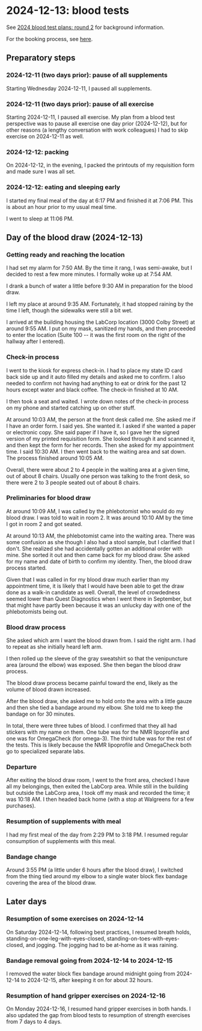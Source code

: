 # 2024-12-13: blood tests

See [2024 blood test plans: round 2](2024-blood-test-plans-round-2.md)
for background information.

For the booking process, see
[here](2024-blood-test-plans-round-2.md#test-order-and-appointment).

## Preparatory steps

### 2024-12-11 (two days prior): pause of all supplements

Starting Wednesday 2024-12-11, I paused all supplements.

### 2024-12-11 (two days prior): pause of all exercise

Starting 2024-12-11, I paused all exercise. My plan from a blood test
perspective was to pause all exercise one day prior (2024-12-12), but
for other reasons (a lengthy conversation with work colleagues) I had
to skip exercise on 2024-12-11 as well.

### 2024-12-12: packing

On 2024-12-12, in the evening, I packed the printouts of my
requisition form and made sure I was all set.

### 2024-12-12: eating and sleeping early

I started my final meal of the day at 6:17 PM and finished it at 7:06
PM. This is about an hour prior to my usual meal time.

I went to sleep at 11:06 PM.

## Day of the blood draw (2024-12-13)

### Getting ready and reaching the location

I had set my alarm for 7:50 AM. By the time it rang, I was semi-awake,
but I decided to rest a few more minutes. I formally woke up at 7:54
AM.

I drank a bunch of water a little before 9:30 AM in preparation for
the blood draw.

I left my place at around 9:35 AM. Fortunately, it had stopped raining
by the time I left, though the sidewalks were still a bit wet.

I arrived at the building housing the LabCorp location (3000 Colby
Street) at around 9:55 AM. I put on my mask, sanitized my hands, and
then proceeded to enter the location (Suite 100 -- it was the first
room on the right of the hallway after I entered).

### Check-in process

I went to the kiosk for express check-in. I had to place my state ID
card back side up and it auto filled my details and asked me to
confirm. I also needed to confirm not having had anything to eat or
drink for the past 12 hours except water and black coffee. The
check-in finished at 10 AM.

I then took a seat and waited. I wrote down notes of the check-in
process on my phone and started catching up on other stuff.

At around 10:03 AM, the person at the front desk called me. She asked
me if I have an order form. I said yes. She wanted it. I asked if she
wanted a paper or electronic copy. She said paper if I have it, so I
gave her the signed version of my printed requisition form. She looked
through it and scanned it, and then kept the form for her
records. Then she asked for my appointment time. I said 10:30 AM. I
then went back to the waiting area and sat down. The process finished
around 10:05 AM.

Overall, there were about 2 to 4 people in the waiting area at a given
time, out of about 8 chairs. Usually one person was talking to the
front desk, so there were 2 to 3 people seated out of about 8 chairs.

### Preliminaries for blood draw

At around 10:09 AM, I was called by the phlebotomist who would do my
blood draw. I was told to wait in room 2. It was around 10:10 AM by
the time I got in room 2 and got seated.

At around 10:13 AM, the phlebotomist came into the waiting area. There
was some confusion as she though I also had a stool sample, but I
clarified that I don't. She realized she had accidentally gotten an
additional order with mine. She sorted it out and then came back for
my blood draw. She asked for my name and date of birth to confirm my
identity. Then, the blood draw process started.

Given that I was called in for my blood draw much earlier than my
appointment time, it is likely that I would have been able to get the
draw done as a walk-in candidate as well. Overall, the level of
crowdedness seemed lower than Quest Diagnostics when I went there in
September, but that might have partly been because it was an unlucky
day with one of the phlebotomists being out.

### Blood draw process

She asked which arm I want the blood drawn from. I said the right
arm. I had to repeat as she initially heard left arm.

I then rolled up the sleeve of the gray sweatshirt so that the
venipuncture area (around the elbow) was exposed. She then began the
blood draw process.

The blood draw process became painful toward the end, likely as the
volume of blood drawn increased.

After the blood draw, she asked me to hold onto the area with a little
gauze and then she tied a bandage around my elbow. She told me to keep
the bandage on for 30 minutes.

In total, there were three tubes of blood. I confirmed that they all
had stickers with my name on them. One tube was for the NMR
lipoprofile and one was for OmegaCheck (for omega-3). The third tube
was for the rest of the tests. This is likely because the NMR
lipoprofile and OmegaCheck both go to specialized separate labs.

### Departure

After exiting the blood draw room, I went to the front area, checked I
have all my belongings, then exited the LabCorp area. While still in
the building but outside the LabCorp area, I took off my mask and
recorded the time; it was 10:18 AM. I then headed back home (with a
stop at Walgreens for a few purchases).

### Resumption of supplements with meal

I had my first meal of the day from 2:29 PM to 3:18 PM. I resumed
regular consumption of supplements with this meal.

### Bandage change

Around 3:55 PM (a little under 6 hours after the blood draw), I
switched from the thing tied around my elbow to a single water block
flex bandage covering the area of the blood draw.

## Later days

### Resumption of some exercises on 2024-12-14

On Saturday 2024-12-14, following best practices, I resumed breath
holds, standing-on-one-leg-with-eyes-closed,
standing-on-toes-with-eyes-closed, and jogging. The jogging had to be
at-home as it was raining.

### Bandage removal going from 2024-12-14 to 2024-12-15

I removed the water block flex bandage around midnight going from
2024-12-14 to 2024-12-15, after keeping it on for about 32 hours.

### Resumption of hand gripper exercises on 2024-12-16

On Monday 2024-12-16, I resumed hand gripper exercises in both
hands. I also updated the gap from blood tests to resumption of
strength exercises from 7 days to 4 days.
